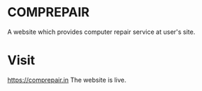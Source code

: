 # COMPREPAIR
A website which provides computer repair service at user's site. 
# Visit 
https://comprepair.in 
The website is live.
